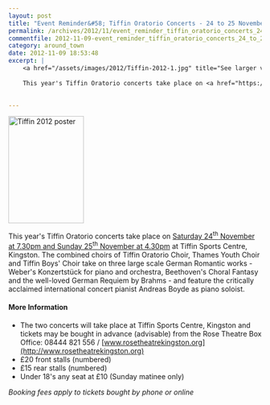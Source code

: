 ```yaml
---
layout: post
title: "Event Reminder&#58; Tiffin Oratorio Concerts - 24 to 25 November 2012"
permalink: /archives/2012/11/event_reminder_tiffin_oratorio_concerts_24_to_25_n.html
commentfile: 2012-11-09-event_reminder_tiffin_oratorio_concerts_24_to_25_n
category: around_town
date: 2012-11-09 18:53:48
excerpt: |
    <a href="/assets/images/2012/Tiffin-2012-1.jpg" title="See larger version of - Tiffin 2012 poster"><img src="/assets/images/2012/Tiffin-2012-1_thumb.jpg" width="150" height="213" alt="Tiffin 2012 poster" class="photo right" /></a>
    
    This year's Tiffin Oratorio concerts take place on <a href="https://stmargarets.london/event/concert/200705143684">Saturday 24<sup>th</sup> November at 7.30pm and Sunday 25<sup>th</sup> November at 4.30pm</a> at Tiffin Sports Centre, Kingston.  The combined choirs of Tiffin Oratorio Choir, Thames Youth Choir and Tiffin Boys' Choir take on three large scale German Romantic works - Weber's Konzertst&#252;ck for piano and orchestra, Beethoven's Choral Fantasy and the well-loved German Requiem by Brahms - and feature the critically acclaimed international concert pianist Andreas Boyde as piano soloist.
    

---
```


<a href="/assets/images/2012/Tiffin-2012-1.jpg" title="See larger version of - Tiffin 2012 poster"><img src="/assets/images/2012/Tiffin-2012-1_thumb.jpg" width="150" height="213" alt="Tiffin 2012 poster" class="photo right" /></a>

This year's Tiffin Oratorio concerts take place on [Saturday 24<sup>th</sup> November at 7.30pm and Sunday 25<sup>th</sup> November at 4.30pm](https://stmargarets.london/event/concert/200705143684) at Tiffin Sports Centre, Kingston. The combined choirs of Tiffin Oratorio Choir, Thames Youth Choir and Tiffin Boys' Choir take on three large scale German Romantic works - Weber's Konzertstück for piano and orchestra, Beethoven's Choral Fantasy and the well-loved German Requiem by Brahms - and feature the critically acclaimed international concert pianist Andreas Boyde as piano soloist.

#### More Information

-   The two concerts will take place at Tiffin Sports Centre, Kingston and tickets may be bought in advance (advisable) from the Rose Theatre Box Office: 08444 821 556 / [www.rosetheatrekingston.org](http://www.rosetheatrekingston.org)
-   £20 front stalls (numbered)
-   £15 rear stalls (numbered)
-   Under 18's any seat at £10 (Sunday matinee only)

*Booking fees apply to tickets bought by phone or online*
